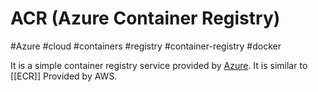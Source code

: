 # ACR (Azure Container Registry)
#Azure #cloud #containers #registry #container-registry #docker 

It is a simple container registry service provided by [Azure](Azure/Azure.md). It is similar to [[ECR]] Provided by AWS.
